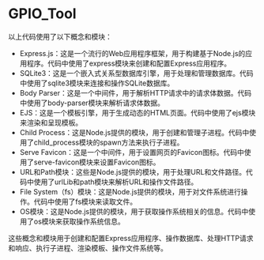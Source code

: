 # GPIO_Tool
以上代码使用了以下概念和模块：  
 * Express.js：这是一个流行的Web应用程序框架，用于构建基于Node.js的应用程序。代码中使用了express模块来创建和配置Express应用程序。  
 * SQLite3：这是一个嵌入式关系型数据库引擎，用于处理和管理数据库。代码中使用了sqlite3模块来连接和操作SQLite数据库。  
 * Body Parser：这是一个中间件，用于解析HTTP请求中的请求体数据。代码中使用了body-parser模块来解析请求体数据。  
 * EJS：这是一个模板引擎，用于生成动态的HTML页面。代码中使用了ejs模块来渲染和呈现模板。  
 * Child Process：这是Node.js提供的模块，用于创建和管理子进程。代码中使用了child_process模块的spawn方法来执行子进程。  
 * Serve Favicon：这是一个中间件，用于设置网页的Favicon图标。代码中使用了serve-favicon模块来设置Favicon图标。  
 * URL和Path模块：这些是Node.js提供的模块，用于处理URL和文件路径。代码中使用了urlLib和path模块来解析URL和操作文件路径。  
 * File System（fs）模块：这是Node.js提供的模块，用于对文件系统进行操作。代码中使用了fs模块来读取文件。  
 * OS模块：这是Node.js提供的模块，用于获取操作系统相关的信息。代码中使用了os模块来获取操作系统信息。  

这些概念和模块用于创建和配置Express应用程序、操作数据库、处理HTTP请求和响应、执行子进程、渲染模板、操作文件系统等。
